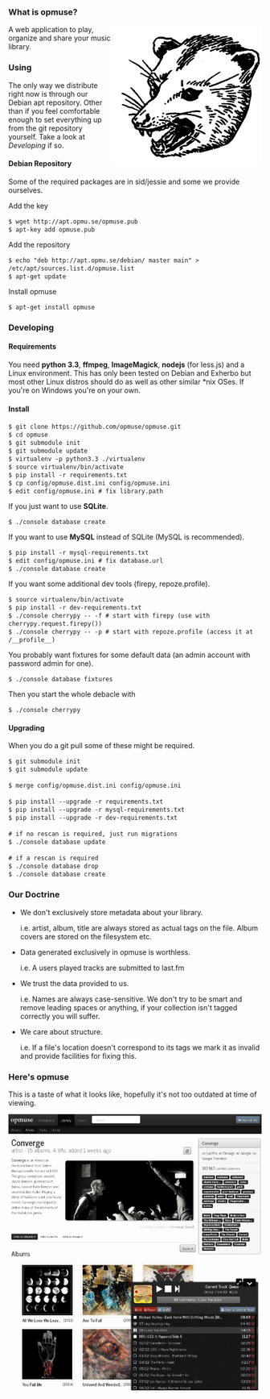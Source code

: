 ### What is opmuse?

<img align="right" src="https://github.com/opmuse/opmuse/raw/master/assets/opossum-readme.png" />

A web application to play, organize and share your music library.

### Using

The only way we distribute right now is through our Debian apt repository. Other
than if you feel comfortable enough to set everything up from the git repository
yourself. Take a look at *Developing* if so.

#### Debian Repository

Some of the required packages are in sid/jessie and some we provide ourselves.

Add the key

    $ wget http://apt.opmu.se/opmuse.pub
    $ apt-key add opmuse.pub

Add the repository

    $ echo "deb http://apt.opmu.se/debian/ master main" > /etc/apt/sources.list.d/opmuse.list
    $ apt-get update

Install opmuse

    $ apt-get install opmuse

### Developing

#### Requirements

You need **python 3.3**, **ffmpeg**, **ImageMagick**, **nodejs** (for less.js)
and a Linux environment. This has only been tested on Debian and Exherbo but
most other Linux distros should do as well as other similar \*nix OSes. If
you're on Windows you're on your own.

#### Install

    $ git clone https://github.com/opmuse/opmuse.git
    $ cd opmuse
    $ git submodule init
    $ git submodule update
    $ virtualenv -p python3.3 ./virtualenv
    $ source virtualenv/bin/activate
    $ pip install -r requirements.txt
    $ cp config/opmuse.dist.ini config/opmuse.ini
    $ edit config/opmuse.ini # fix library.path

If you just want to use **SQLite**.

    $ ./console database create

If you want to use **MySQL** instead of SQLite (MySQL is recommended).

    $ pip install -r mysql-requirements.txt
    $ edit config/opmuse.ini # fix database.url
    $ ./console database create

If you want some additional dev tools (firepy, repoze.profile).

    $ source virtualenv/bin/activate
    $ pip install -r dev-requirements.txt
    $ ./console cherrypy -- -f # start with firepy (use with cherrypy.request.firepy())
    $ ./console cherrypy -- -p # start with repoze.profile (access it at /__profile__)

You probably want fixtures for some default data (an admin account with password admin for one).

    $ ./console database fixtures

Then you start the whole debacle with

    $ ./console cherrypy

#### Upgrading

When you do a git pull some of these might be required.

    $ git submodule init
    $ git submodule update

    $ merge config/opmuse.dist.ini config/opmuse.ini

    $ pip install --upgrade -r requirements.txt
    $ pip install --upgrade -r mysql-requirements.txt
    $ pip install --upgrade -r dev-requirements.txt

    # if no rescan is required, just run migrations
    $ ./console database update

    # if a rescan is required
    $ ./console database drop
    $ ./console database create

### Our Doctrine

  - We don't exclusively store metadata about your library.

    i.e. artist, album, title are always stored as actual tags on the file. Album covers are stored on the filesystem etc.

  - Data generated exclusively in opmuse is worthless.

    i.e. A users played tracks are submitted to last.fm

  - We trust the data provided to us.

    i.e. Names are always case-sensitive. We don't try to be smart and remove leading spaces or anything, if your collection isn't tagged correctly you will suffer.

  - We care about structure.

    i.e. If a file's location doesn't correspond to its tags we mark it as invalid and provide facilities for fixing this.

### Here's opmuse

This is a taste of what it looks like, hopefully it's not too outdated at time of viewing.

![A screenshot.](https://github.com/opmuse/opmuse/raw/master/screen1.png)
